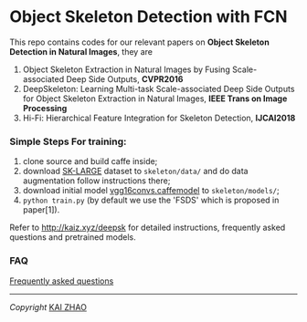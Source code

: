 # Object Skeleton Detection with FCN
This repo contains codes for our relevant papers on **Object Skeleton Detection in Natural Images**, they are

1. Object Skeleton Extraction in Natural Images by Fusing Scale-associated Deep Side Outputs, **CVPR2016**
2. DeepSkeleton: Learning Multi-task Scale-associated Deep Side Outputs for Object Skeleton Extraction in Natural Images, **IEEE Trans on Image Processing**
3. Hi-Fi: Hierarchical Feature Integration for Skeleton Detection, **IJCAI2018**


### Simple Steps For training:
1. clone source and build caffe inside;
2. download [SK-LARGE](http://kaiz.xyz/sk-large) dataset to `skeleton/data/` and do data augmentation follow instructions there;
3. download initial model [vgg16convs.caffemodel](http://zhaok-data.oss-cn-shanghai.aliyuncs.com/caffe-model/vgg16convs.caffemodel) to `skeleton/models/`;
4. `python train.py` (by default we use the 'FSDS' which is proposed in paper[1]).

Refer to <http://kaiz.xyz/deepsk> for detailed instructions, frequently asked questions and pretrained models.


### FAQ
[Frequently asked questions](FAQ.md)
___

*Copyright* [KAI ZHAO](http://kaiz.xyz)
